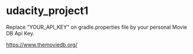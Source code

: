 # udacity_project1

Replace "YOUR_API_KEY" on gradle.properties file by your personal Movie DB Api Key.

https://www.themoviedb.org/
